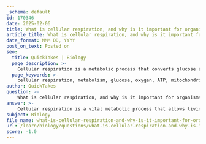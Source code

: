 ```yaml
---
_schema: default
id: 170346
date: 2025-02-06
title: What is cellular respiration, and why is it important for organisms?
article_title: What is cellular respiration, and why is it important for organisms?
date_format: MMM DD, YYYY
post_on_text: Posted on
seo:
  title: QuickTakes | Biology
  page_description: >-
    Cellular respiration is a metabolic process that converts glucose and oxygen into energy, vital for organisms, occurring in mitochondria, involving glycolysis, Krebs cycle, and electron transport chain, significant for energy production and ecological balance.
  page_keywords: >-
    cellular respiration, metabolism, glucose, oxygen, ATP, mitochondria, glycolysis, Krebs cycle, electron transport chain, energy production, carbon dioxide, ecological balance, photosynthesis, living organisms, biochemical processes
author: QuickTakes
question: >-
    What is cellular respiration, and why is it important for organisms?
answer: >-
    Cellular respiration is a vital metabolic process that allows living organisms to convert glucose and oxygen into energy, carbon dioxide, and water. The overall chemical equation for cellular respiration can be represented as:\n\n$$\nC_6H_{12}O_6 + 6O_2 \rightarrow 6CO_2 + 6H_2O + ATP\n$$\n\nThis process primarily occurs in the mitochondria of cells and can be divided into three main stages: glycolysis, the Krebs cycle, and the electron transport chain.\n\n1. **Glycolysis**: This initial stage occurs in the cytoplasm and involves the breakdown of glucose into pyruvate, producing a small amount of ATP and NADH in the process.\n\n2. **Krebs Cycle**: Also known as the citric acid cycle, this stage takes place in the mitochondria. It further processes the pyruvate to produce carbon dioxide, ATP, and electron carriers (NADH and FADH2).\n\n3. **Electron Transport Chain**: This final stage occurs in the inner mitochondrial membrane, where the electrons from NADH and FADH2 are transferred through a series of proteins, ultimately leading to the production of a large amount of ATP and the formation of water as a byproduct.\n\nThe importance of cellular respiration for organisms cannot be overstated. It provides the energy required for various cellular functions, including growth, reproduction, and maintenance. The energy produced is stored in the form of adenosine triphosphate (ATP), which is the primary energy currency of the cell. \n\nAdditionally, cellular respiration plays a crucial role in the carbon cycle. It releases carbon dioxide back into the atmosphere, which is then utilized by plants during photosynthesis to produce glucose and oxygen. This interdependence between photosynthesis and cellular respiration highlights the importance of these processes in maintaining ecological balance and supporting life on Earth.\n\nIn summary, cellular respiration is essential for all living organisms, including plants, which perform this process even in the absence of sunlight. It is a key mechanism for energy production and contributes to the cycling of matter in ecosystems.
subject: Biology
file_name: what-is-cellular-respiration-and-why-is-it-important-for-organisms.md
url: /learn/biology/questions/what-is-cellular-respiration-and-why-is-it-important-for-organisms
score: -1.0
---
```


&nbsp;